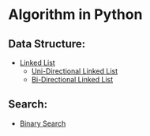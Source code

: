 # Algorithm in Python

## Data Structure:
  * [Linked List](data_structure/Linked%20List)
    * [Uni-Directional Linked List](data_structure/Linked%20List/UniLinkedList.py)
    * [Bi-Directional Linked List](data_structure/Linked%20List/BiLinkedList.py)
  
## Search:
  * [Binary Search](search/Binary%20Search/binary_search.py)
